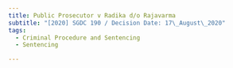 ```yaml
---
title: Public Prosecutor v Radika d/o Rajavarma
subtitle: "[2020] SGDC 190 / Decision Date: 17\_August\_2020"
tags:
  - Criminal Procedure and Sentencing
  - Sentencing

---
```

